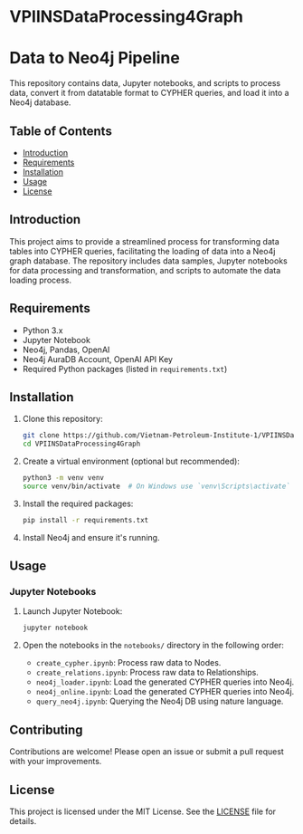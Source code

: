 # VPIINSDataProcessing4Graph
# Data to Neo4j Pipeline

This repository contains data, Jupyter notebooks, and scripts to process data, convert it from datatable format to CYPHER queries, and load it into a Neo4j database.

## Table of Contents

- [Introduction](#introduction)
- [Requirements](#requirements)
- [Installation](#installation)
- [Usage](#usage)
- [License](#license)

## Introduction

This project aims to provide a streamlined process for transforming data tables into CYPHER queries, facilitating the loading of data into a Neo4j graph database. The repository includes data samples, Jupyter notebooks for data processing and transformation, and scripts to automate the data loading process.

## Requirements

- Python 3.x
- Jupyter Notebook
- Neo4j, Pandas, OpenAI
- Neo4j AuraDB Account, OpenAI API Key
- Required Python packages (listed in `requirements.txt`)

## Installation

1. Clone this repository:
    ```bash
    git clone https://github.com/Vietnam-Petroleum-Institute-1/VPIINSDataProcessing4Graph.git
    cd VPIINSDataProcessing4Graph
    ```

2. Create a virtual environment (optional but recommended):
    ```bash
    python3 -m venv venv
    source venv/bin/activate  # On Windows use `venv\Scripts\activate`
    ```

3. Install the required packages:
    ```bash
    pip install -r requirements.txt
    ```

4. Install Neo4j and ensure it's running.

## Usage

### Jupyter Notebooks

1. Launch Jupyter Notebook:
    ```bash
    jupyter notebook
    ```

2. Open the notebooks in the `notebooks/` directory in the following order:
    - `create_cypher.ipynb`: Process raw data to Nodes.
    - `create_relations.ipynb`: Process raw data to Relationships.
    - `neo4j_loader.ipynb`: Load the generated CYPHER queries into Neo4j.
    - `neo4j_online.ipynb`: Load the generated CYPHER queries into Neo4j.
    - `query_neo4j.ipynb`: Querying the Neo4j DB using nature language.


## Contributing

Contributions are welcome! Please open an issue or submit a pull request with your improvements.

## License

This project is licensed under the MIT License. See the [LICENSE](LICENSE) file for details.

